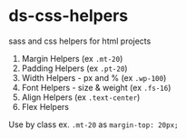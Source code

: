 # ds-css-helpers
sass and css helpers for html projects

1. Margin Helpers (ex `.mt-20`)
2. Padding Helpers (ex `.pt-20`)
3. Width Helpers - px and % (ex `.wp-100`)
4. Font Helpers - size & weight (ex `.fs-16`)
5. Align Helpers (ex `.text-center`)
6. Flex Helpers

Use by class ex. `.mt-20` as `margin-top: 20px;`
